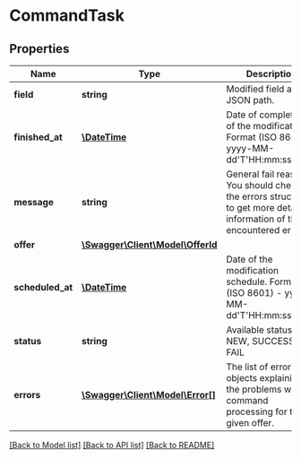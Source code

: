 # CommandTask

## Properties
Name | Type | Description | Notes
------------ | ------------- | ------------- | -------------
**field** | **string** | Modified field as JSON path. | [optional] 
**finished_at** | [**\DateTime**](\DateTime.md) | Date of completion of the modification. Format (ISO 8601) - yyyy-MM-dd&#x27;T&#x27;HH:mm:ss.SSSZ | [optional] 
**message** | **string** | General fail reason. You should check the errors structure to get more detailed information of the encountered errors. | [optional] 
**offer** | [**\Swagger\Client\Model\OfferId**](OfferId.md) |  | [optional] 
**scheduled_at** | [**\DateTime**](\DateTime.md) | Date of the modification schedule. Format (ISO 8601) - yyyy-MM-dd&#x27;T&#x27;HH:mm:ss.SSSZ | [optional] 
**status** | **string** | Available statuses: NEW, SUCCESS, FAIL | [optional] 
**errors** | [**\Swagger\Client\Model\Error[]**](Error.md) | The list of error objects explaining the problems with command processing for the given offer. | [optional] 

[[Back to Model list]](../../README.md#documentation-for-models) [[Back to API list]](../../README.md#documentation-for-api-endpoints) [[Back to README]](../../README.md)

